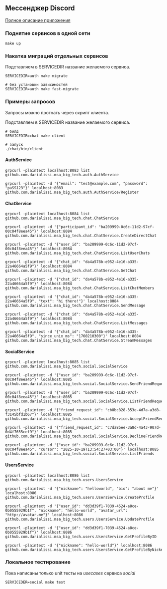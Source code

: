 ## Мессенджер Discord

[Полное описание приложения](./description.md)

### Поднятие сервисов в одной сети 

```shell
make up
```

### Накатка миграций отдельных сервисов 

Подставляем в SERVICEDIR название желаемого сервиса.

```shell
SERVICEDIR=auth make migrate
```

```shell
# без установки зависимостей
SERVICEDIR=auth make fast-migrate
```

### Примеры запросов

Запросы можно прогнать через скрипт клиента.

Подставляем в SERVICEDIR название желаемого сервиса.

```shell
# билд
SERVICEDIR=chat make client
```

```shell
# запуск
./chat/bin/client
```

#### AuthService

```shell
grpcurl -plaintext localhost:8083 list github.com.darialissi.msa_big_tech.auth.AuthService
```

```shell
grpcurl -plaintext -d '{"email": "test@example.com", "password": "paSS123"}' localhost:8083 github.com.darialissi.msa_big_tech.auth.AuthService/Register
```

#### ChatService

```shell
grpcurl -plaintext localhost:8084 list github.com.darialissi.msa_big_tech.chat.ChatService
```

```shell
grpcurl -plaintext -d '{"participant_id": "ba209999-0c6c-11d2-97cf-00c04f8eea45"}' localhost:8084 github.com.darialissi.msa_big_tech.chat.ChatService.CreateDirectChat
```

```shell
grpcurl -plaintext -d '{"user_id": "ba209999-0c6c-11d2-97cf-00c04f8eea45"}' localhost:8084 github.com.darialissi.msa_big_tech.chat.ChatService.ListUserChats
```

```shell
grpcurl -plaintext -d '{"chat_id": "da4a578b-e952-4e16-a335-22a46664a5f9"}' localhost:8084 github.com.darialissi.msa_big_tech.chat.ChatService.GetChat
```

```shell
grpcurl -plaintext -d '{"chat_id": "da4a578b-e952-4e16-a335-22a46664a5f9"}' localhost:8084 github.com.darialissi.msa_big_tech.chat.ChatService.ListChatMembers
```

```shell
grpcurl -plaintext -d '{"chat_id": "da4a578b-e952-4e16-a335-22a46664a5f9", "text": "hi there!"}' localhost:8084 github.com.darialissi.msa_big_tech.chat.ChatService.SendMessage
```

```shell
grpcurl -plaintext -d '{"chat_id": "da4a578b-e952-4e16-a335-22a46664a5f9"}' localhost:8084 github.com.darialissi.msa_big_tech.chat.ChatService.ListMessages
```

```shell
grpcurl -plaintext -d '{"chat_id": "da4a578b-e952-4e16-a335-22a46664a5f9", "since_unix_ms": "1760210300"}' localhost:8084 github.com.darialissi.msa_big_tech.chat.ChatService.StreamMessages
```

#### SocialService

```shell
grpcurl -plaintext localhost:8085 list github.com.darialissi.msa_big_tech.social.SocialService
```

```shell
grpcurl -plaintext -d '{"user_id": "ba209999-0c6c-11d2-97cf-00c04f8eea45"}' localhost:8085 github.com.darialissi.msa_big_tech.social.SocialService.SendFriendRequest
```

```shell
grpcurl -plaintext -d '{"user_id": "ba209999-0c6c-11d2-97cf-00c04f8eea45"}' localhost:8085 github.com.darialissi.msa_big_tech.social.SocialService.ListFriendRequests
```

```shell
grpcurl -plaintext -d '{"friend_request_id": "cb8bc828-353e-4d7a-a3d8-f3145bfd1b67"}' localhost:8085 github.com.darialissi.msa_big_tech.social.SocialService.AcceptFriendRequest
```

```shell
grpcurl -plaintext -d '{"friend_request_id": "c7da8bee-3a8d-4a43-907d-0d4f7655cef9"}' localhost:8085 github.com.darialissi.msa_big_tech.social.SocialService.DeclineFriendRequest
```

```shell
grpcurl -plaintext -d '{"user_id": "ba209999-0c6c-11d2-97cf-00c04f8eea45", "cursor": "2025-10-19T13:54:27+03:00"}' localhost:8085 github.com.darialissi.msa_big_tech.social.SocialService.ListFriends
```

#### UsersService

```shell
grpcurl -plaintext localhost:8086 list github.com.darialissi.msa_big_tech.users.UsersService
```

```shell
grpcurl -plaintext -d '{"nickname": "helloworld", "bio": "about me"}' localhost:8086 github.com.darialissi.msa_big_tech.users.UsersService.CreateProfile
```

```shell
grpcurl -plaintext -d '{"user_id": "dd3d39f1-7039-4524-a8ce-0b0555929b1f", "nickname": "hello-world", "avatar_url": "http://avatar.me"}' localhost:8086 github.com.darialissi.msa_big_tech.users.UsersService.UpdateProfile
```

```shell
grpcurl -plaintext -d '{"user_id": "dd3d39f1-7039-4524-a8ce-0b0555929b1f"}' localhost:8086 github.com.darialissi.msa_big_tech.users.UsersService.GetProfileByID
```

```shell
grpcurl -plaintext -d '{"nickname": "hello-world"}' localhost:8086 github.com.darialissi.msa_big_tech.users.UsersService.GetProfileByNickname
```

### Локальное тестирование

Пока написаны только unit тесты на *usecases* сервиса *social*

```shell
SERVICEDER=social make test
```